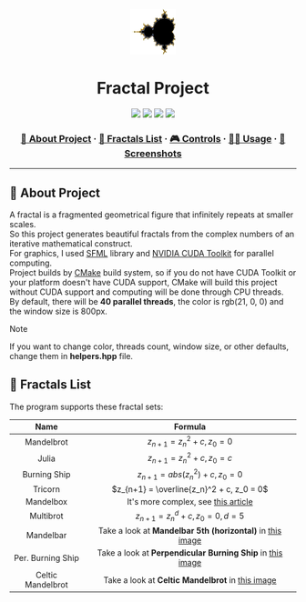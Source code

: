 <a name="readme-top"></a>
<div align="center">
  <!-- Logo -->
  <a href="https://github.com/dpetrosy/Fractal">
  <img src="README_files/logo.png" alt="Logo" width="80" height="80">
  </a>

  <!-- Project Name -->
  <h1>Fractal Project</h1>

  <!-- Badges -->
  <p>
    <img src="https://img.shields.io/github/repo-size/dpetrosy/Fractal?style=for-the-badge&logo=github">
    <img src="https://img.shields.io/github/languages/count/dpetrosy/Fractal?style=for-the-badge&logo=" />
    <img src="https://img.shields.io/github/languages/top/dpetrosy/Fractal?style=for-the-badge" />
    <img src="https://img.shields.io/github/last-commit/dpetrosy/Fractal?style=for-the-badge" />
  </p>

  <h3>
    <a href="#-about-project">📜 About Project</a>
      <span> · </span>
    <a href="#-fractals-list">📑 Fractals List</a>
      <span> · </span>
	  <a href="#-controls">🎮 Controls</a>
      <span> · </span>
    <a href="#-usage">👨‍💻 Usage</a>
      <span> · </span>
    <a href="#-screenshots">🌄 Screenshots</a>
  </h3>
</div>

---

## 📜 About Project

A fractal is a fragmented geometrical figure that infinitely repeats at smaller scales. \
So this project generates beautiful fractals from the complex numbers of an iterative mathematical construct. \
For graphics, I used [SFML](https://www.sfml-dev.org/index.php) library and [NVIDIA CUDA Toolkit](https://developer.nvidia.com/cuda-toolkit) for parallel computing. \
Project builds by [CMake](https://cmake.org/) build system, so if you do not have CUDA Toolkit or your platform doesn't have
CUDA support, CMake will build this project without CUDA support and computing will be done through CPU threads. \
By default, there will be **40 parallel threads**, the color is rgb(21, 0, 0) and the window size is 800px.

> [!NOTE]  
> If you want to change color, threads count, window size, or other defaults, change them in **helpers.hpp** file.

## 📑 Fractals List

The program supports these fractal sets:

| Name               | Formula                                                                                                  |
|:------------------:|:--------------------------------------------------------------------------------------------------------:|
| Mandelbrot         | $z_{n+1} = z_n^2 + c, z_0 = 0$                                                                           |
| Julia              | $z_{n+1} = z_n^2 + c, z_0 = c$                                                                           |
| Burning Ship       | $z_{n+1} = abs(z_n^2) + c, z_0 = 0$                                                                      |
| Tricorn            | $z_{n+1} = \overline{z_n}^2 + c, z_0 = 0$                                                                |
| Mandelbox          | It's more complex, see [this article](https://sites.google.com/site/mandelbox/what-is-a-mandelbox)       |
| Multibrot          | $z_{n+1} = z_n^d + c, z_0 = 0, d = 5$                                                                    |
| Mandelbar          | Take a look at **Mandelbar 5th (horizontal)** in [this image](README_files/Reference/Fractals_5th.png)   |
| Per. Burning Ship  | Take a look at **Perpendicular Burning Ship** in [this image](README_files/Reference/Mandelbrot_set.png) |
| Celtic Mandelbrot  | Take a look at **Celtic Mandelbrot** in [this image](README_files/Reference/Mandelbrot_set.png)          |
